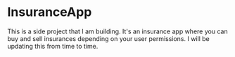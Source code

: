 # InsuranceApp
 
This is a side project that I am building. It's an insurance app where you can buy and sell insurances depending on your user permissions. I will be updating this from time to time.
